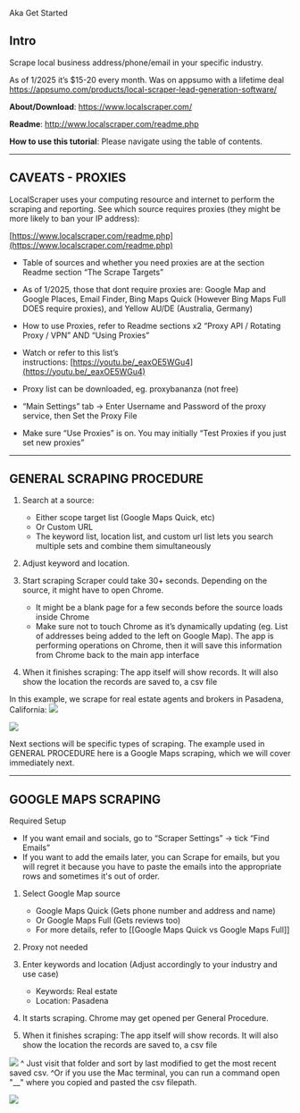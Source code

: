 Aka Get Started
## Intro

Scrape local business address/phone/email in your specific industry. 

As of 1/2025 it’s $15-20 every month. Was on appsumo with a lifetime deal https://appsumo.com/products/local-scraper-lead-generation-software/

**About/Download**: https://www.localscraper.com/

**Readme**: http://www.localscraper.com/readme.php 

**How to use this tutorial**: Please navigate using the table of contents.

---
## CAVEATS - PROXIES

LocalScraper uses your computing resource and internet to perform the scraping and reporting. See which source requires proxies (they might be more likely to ban your IP address):

[https://www.localscraper.com/readme.php](https://www.localscraper.com/readme.php)  

- Table of sources and whether you need proxies are at the section Readme section “The Scrape Targets”
- As of 1/2025, those that dont require proxies are: Google Map and Google Places, Email Finder, Bing Maps Quick (However Bing Maps Full DOES require proxies), and Yellow AU/DE (Australia, Germany)
- How to use Proxies, refer to Readme sections x2 “Proxy API / Rotating Proxy / VPN” AND “Using Proxies”

- Watch or refer to this list’s instructions: [https://youtu.be/_eaxOE5WGu4](https://youtu.be/_eaxOE5WGu4)
- Proxy list can be downloaded, eg. proxybananza (not free)
- “Main Settings” tab → Enter Username and Password of the proxy service, then Set the Proxy File
- Make sure “Use Proxies” is on. You may initially “Test Proxies if you just set new proxies”

---

## GENERAL SCRAPING PROCEDURE

1. Search at a source:
	- Either scope target list (Google Maps Quick, etc)
	- Or Custom URL
	- The keyword list, location list, and custom url list lets you search multiple sets and combine them simultaneously

2. Adjust keyword and location. 

3. Start scraping
   Scraper could take 30+ seconds. Depending on the source, it might have to open Chrome. 
	- It might be a blank page for a few seconds before the source loads inside Chrome
	- Make sure not to touch Chrome as it’s dynamically updating (eg. List of addresses being added to the left on Google Map). The app is performing operations on Chrome, then it will save this information from Chrome back to the main app interface
4. When it finishes scraping: The app itself will show records. It will also show the location the records are saved to, a csv file

In this example, we scrape for real estate agents and brokers in Pasadena, California:
![](https://i.imgur.com/uvp8Ois.png)

![](https://i.imgur.com/ZdikxJW.png)

Next sections will be specific types of scraping. The example used in GENERAL PROCEDURE here is a Google Maps scraping, which we will cover immediately next.

---

## GOOGLE MAPS SCRAPING

Required Setup
- If you want email and socials, go to “Scraper Settings” → tick “Find Emails”
- If you want to add the emails later, you can Scrape for emails, but you will regret it because you have to paste the emails into the appropriate rows and sometimes it's out of order.

1. Select Google Map source  
	- Google Maps Quick (Gets phone number and address and name)
	- Or Google Maps Full (Gets reviews too)
	- For more details, refer to [[Google Maps Quick vs Google Maps Full]]

2. Proxy not needed  
3. Enter keywords and location (Adjust accordingly to your industry and use case)
	- Keywords: Real estate
	- Location: Pasadena
4. It starts scraping. Chrome may get opened per General Procedure.
5. When it finishes scraping: The app itself will show records. It will also show the location the records are saved to, a csv file

![](https://i.imgur.com/uvp8Ois.png)
^ Just visit that folder and sort by last modified to get the most recent saved csv.
^Or if you use the Mac terminal, you can run a command open "__"  where you copied and pasted the csv filepath.

![](https://i.imgur.com/ZdikxJW.png)

